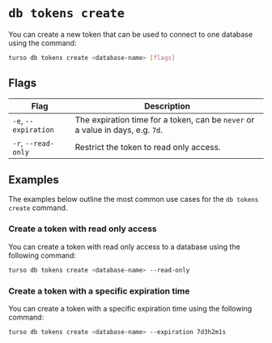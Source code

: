 # `db tokens create`

You can create a new token that can be used to connect to one database using the command:

```sh
turso db tokens create <database-name> [flags]
```

## Flags

| Flag                 | Description                                                                    |
| -------------------- | ------------------------------------------------------------------------------ |
| `-e`, `--expiration` | The expiration time for a token, can be `never` or a value in days, e.g. `7d`. |
| `-r`, `--read-only`  | Restrict the token to read only access.                                        |

## Examples

The examples below outline the most common use cases for the `db tokens create` command.

### Create a token with read only access

You can create a token with read only access to a database using the following command:

```sh
turso db tokens create <database-name> --read-only
```

### Create a token with a specific expiration time

You can create a token with a specific expiration time using the following command:

```sh
turso db tokens create <database-name> --expiration 7d3h2m1s
```
